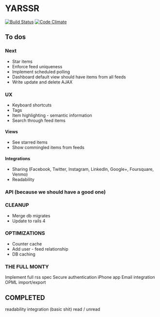 # YARSSR

[![Build Status](https://travis-ci.org/danielsuo/rss.png)](https://travis-ci.org/danielsuo/rss)
[![Code Climate](https://codeclimate.com/github/danielsuo/rss.png)](https://codeclimate.com/github/danielsuo/rss)

## To dos

### Next
- Star items
- Enforce feed uniqueness
- Implement scheduled polling
- Dashboard default view should have items from all feeds
- Write update and delete AJAX

### UX
- Keyboard shortcuts
- Tags
- Item highlighting - semantic information
- Search through feed items

#### Views
- See starred items
- Show commingled items from feeds

#### Integrations
- Sharing (Facebook, Twitter, Instagram, LinkedIn, Google+, Foursquare, Venmo)
- Readability

### API (because we should have a good one)

### CLEANUP
- Merge db migrates
- Update to rails 4

### OPTIMIZATIONS
- Counter cache
- Add user - feed relationship
- DB caching

### THE FULL MONTY
Implement full rss spec
Secure authentication
iPhone app
Email integration
OPML import/export

## COMPLETED
readability integration (basic shit)
read / unread